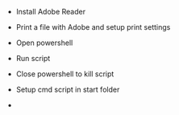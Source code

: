 - Install Adobe Reader
- Print a file with Adobe and setup print settings
- Open powershell
- Run script
- Close powershell to kill script


- Setup cmd script in start folder
- 